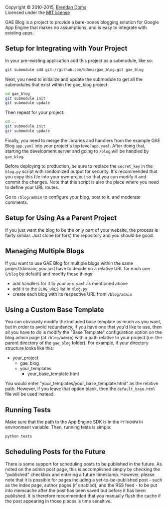 Copyright &copy; 2010-2015, [Brendan Doms](http://www.bdoms.com/)  
Licensed under the [MIT license](http://www.opensource.org/licenses/MIT)


GAE Blog is a project to provide a bare-bones blogging solution for Google App
Engine that makes no assumptions, and is easy to integrate with existing apps.


## Setup for Integrating with Your Project

In your pre-existing application add this project as a submodule, like so:

```bash
git submodule add git://github.com/bdoms/gae_blog.git gae_blog
```

Next, you need to initialize and update the submodule to get all the submodules
that exist within the gae_blog project:

```bash
cd gae_blog
git submodule init
git submodule update
```

Then repeat for your project:

```bash
cd ..
git submodule init
git submodule update
```

Finally, you need to merge the libraries and handlers from the example GAE Blog
`app.yaml` into your project's top level `app.yaml`. After doing that, starting
the development server and going to `/blog` will be handled by `gae_blog`.

Before deploying to production, be sure to replace the `secret_key` in the
`blog.py` script with randomized output for security. It's recommended that you
copy this file into your own project so that you can modify it and commit the
changes. Note that this script is also the place where you need to define your
URL routes.

Go to `/blog/admin` to configure your blog, post to it, and moderate comments.


## Setup for Using As a Parent Project

If you just want the blog to be the only part of your website, the process is
fairly similar. Just clone (or fork) the repository and you should be good.


## Managing Multiple Blogs

If you want to use GAE Blog for multiple blogs within the same project/domain,
you just have to decide on a relative URL for each one (`/blog` by default)
and modify these things:

 * add handlers for it to your `app.yaml` as mentioned above
 * add it to the `BLOG_URLS` list in `blog.py`
 * create each blog with its respective URL from `/blog/admin`


## Using a Custom Base Template

You can obviously modify the included base template as much as you want, but in
order to avoid redundancy, if you have one that you'd like to use, then
all you have to do is modify the "Base Template" configuration option on
the blog admin page (at `/blog/admin`) with a path relative to your project (i.e.
the parent directory of the `gae_blog` folder). For example, if your directory
structure looks like this:

 - your_project
   - gae_blog
   - your_templates
     - your_base_template.html

You would enter "your_templates/your_base_template.html" as the relative path.
However, if you leave that option blank, then the `default_base.html` file will
be used instead.

## Running Tests

Make sure that the path to the App Engine SDK is in the `PYTHONPATH`
environment variable. Then, running tests is simple:

```bash
python tests
```

## Scheduling Posts for the Future

There is some support for scheduling posts to be published in the future.
As noted on the admin post page, this is accomplished simply by checking the
"published" checkbox and entering a future timestamp. However, please note
that it is possible for pages including a yet-to-be-published post - such as
the index page, author pages (if enabled), and the RSS feed - to be put into
memcache after the post has been saved but before it has been published.
It is therefore recommended that you manually flush the cache if the post
appearing in those places is time sensitive.
